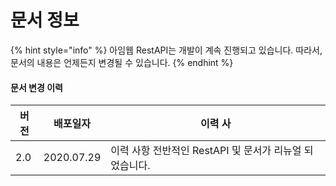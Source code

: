 # 문서 정보

{% hint style="info" %}
아임웹 RestAPI는 개발이 계속 진행되고 있습니다. 따라서, 문서의 내용은 언제든지 변경될 수 있습니다.
{% endhint %}

#### 문서 변경 이력

| **버전** | **배포일자**   | **이력 사**                            |
| ------ | ---------- | ----------------------------------- |
| 2.0    | 2020.07.29 | 이력 사항 전반적인 RestAPI 및 문서가 리뉴얼 되었습니다. |
